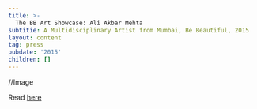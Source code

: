```yaml
---
title: >-
  The BB Art Showcase: Ali Akbar Mehta
subtitie: A Multidisciplinary Artist from Mumbai, Be Beautiful, 2015
layout: content
tag: press
pubdate: '2015'
children: []
---
```

//Image

Read [here](https://www.bebeautiful.in/lifestyle/art-and-culture/bb-art-showcase-ali-akbar-mehta-multidisciplinary-artist-from-mumbai)
